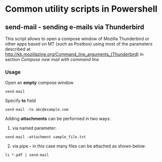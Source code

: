 Common utility scripts in Powershell
====================================

send-mail - sending e-mails via Thunderbird
--------------------------------------------

This script allows to open a compose window of Mozilla Thunderbird or other apps based on MT (such as Postbox) using most of the parameters described at http://kb.mozillazine.org/Command_line_arguments_(Thunderbird) in section _Compose new mail with command line_

### Usage

Open an **empty** compose window
```
send-mail
```

Specify **to** field

```
send-mail -to abc@example.com
```

Adding **attachments** can be performed in two ways:

1) via named parameter:

```
send-mail -attachment sample_file.txt
```

2) via pipe - in this case many files can be attached as shown below:

```
ls *.pdf | send-mail
```

